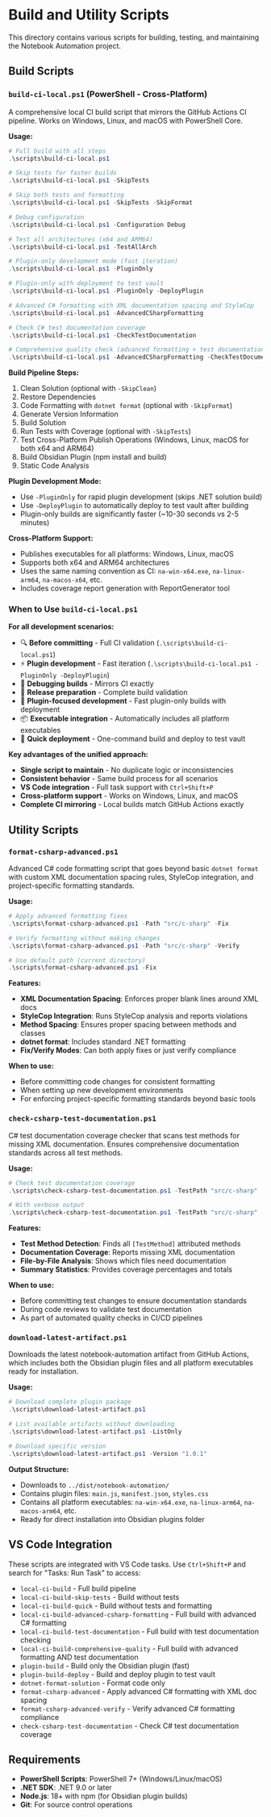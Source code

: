 # Build and Utility Scripts

This directory contains various scripts for building, testing, and maintaining the Notebook Automation project.

## Build Scripts

### `build-ci-local.ps1` (PowerShell - Cross-Platform)

A comprehensive local CI build script that mirrors the GitHub Actions CI pipeline. Works on Windows, Linux, and macOS with PowerShell Core.

**Usage:**

```powershell
# Full build with all steps
.\scripts\build-ci-local.ps1

# Skip tests for faster builds
.\scripts\build-ci-local.ps1 -SkipTests

# Skip both tests and formatting
.\scripts\build-ci-local.ps1 -SkipTests -SkipFormat

# Debug configuration
.\scripts\build-ci-local.ps1 -Configuration Debug

# Test all architectures (x64 and ARM64)
.\scripts\build-ci-local.ps1 -TestAllArch

# Plugin-only development mode (fast iteration)
.\scripts\build-ci-local.ps1 -PluginOnly

# Plugin-only with deployment to test vault
.\scripts\build-ci-local.ps1 -PluginOnly -DeployPlugin

# Advanced C# formatting with XML documentation spacing and StyleCop
.\scripts\build-ci-local.ps1 -AdvancedCSharpFormatting

# Check C# test documentation coverage
.\scripts\build-ci-local.ps1 -CheckTestDocumentation

# Comprehensive quality check (advanced formatting + test documentation)
.\scripts\build-ci-local.ps1 -AdvancedCSharpFormatting -CheckTestDocumentation
```

**Build Pipeline Steps:**

1. Clean Solution (optional with `-SkipClean`)
2. Restore Dependencies
3. Code Formatting with `dotnet format` (optional with `-SkipFormat`)
4. Generate Version Information
5. Build Solution
6. Run Tests with Coverage (optional with `-SkipTests`)
7. Test Cross-Platform Publish Operations (Windows, Linux, macOS for both x64 and ARM64)
8. Build Obsidian Plugin (npm install and build)
9. Static Code Analysis

**Plugin Development Mode:**
- Use `-PluginOnly` for rapid plugin development (skips .NET solution build)
- Use `-DeployPlugin` to automatically deploy to test vault after building
- Plugin-only builds are significantly faster (~10-30 seconds vs 2-5 minutes)

**Cross-Platform Support:**
- Publishes executables for all platforms: Windows, Linux, macOS
- Supports both x64 and ARM64 architectures
- Uses the same naming convention as CI: `na-win-x64.exe`, `na-linux-arm64`, `na-macos-x64`, etc.
- Includes coverage report generation with ReportGenerator tool

### When to Use `build-ci-local.ps1`

**For all development scenarios:**
- 🔍 **Before committing** - Full CI validation (`.\scripts\build-ci-local.ps1`)
- ⚡ **Plugin development** - Fast iteration (`.\scripts\build-ci-local.ps1 -PluginOnly -DeployPlugin`)
- 🐛 **Debugging builds** - Mirrors CI exactly
- 🚀 **Release preparation** - Complete build validation
- 🔧 **Plugin-focused development** - Fast plugin-only builds with deployment
- 📦 **Executable integration** - Automatically includes all platform executables
- 🔄 **Quick deployment** - One-command build and deploy to test vault

**Key advantages of the unified approach:**
- **Single script to maintain** - No duplicate logic or inconsistencies
- **Consistent behavior** - Same build process for all scenarios
- **VS Code integration** - Full task support with `Ctrl+Shift+P`
- **Cross-platform support** - Works on Windows, Linux, and macOS
- **Complete CI mirroring** - Local builds match GitHub Actions exactly

## Utility Scripts

### `format-csharp-advanced.ps1`

Advanced C# code formatting script that goes beyond basic `dotnet format` with custom XML documentation spacing rules, StyleCop integration, and project-specific formatting standards.

**Usage:**

```powershell
# Apply advanced formatting fixes
.\scripts\format-csharp-advanced.ps1 -Path "src/c-sharp" -Fix

# Verify formatting without making changes
.\scripts\format-csharp-advanced.ps1 -Path "src/c-sharp" -Verify

# Use default path (current directory)
.\scripts\format-csharp-advanced.ps1 -Fix
```

**Features:**
- **XML Documentation Spacing**: Enforces proper blank lines around XML docs
- **StyleCop Integration**: Runs StyleCop analysis and reports violations
- **Method Spacing**: Ensures proper spacing between methods and classes
- **dotnet format**: Includes standard .NET formatting
- **Fix/Verify Modes**: Can both apply fixes or just verify compliance

**When to use:**
- Before committing code changes for consistent formatting
- When setting up new development environments
- For enforcing project-specific formatting standards beyond basic tools

### `check-csharp-test-documentation.ps1`

C# test documentation coverage checker that scans test methods for missing XML documentation. Ensures comprehensive documentation standards across all test methods.

**Usage:**

```powershell
# Check test documentation coverage
.\scripts\check-csharp-test-documentation.ps1 -TestPath "src/c-sharp"

# With verbose output
.\scripts\check-csharp-test-documentation.ps1 -TestPath "src/c-sharp" -VerboseOutput
```

**Features:**
- **Test Method Detection**: Finds all `[TestMethod]` attributed methods
- **Documentation Coverage**: Reports missing XML documentation
- **File-by-File Analysis**: Shows which files need documentation
- **Summary Statistics**: Provides coverage percentages and totals

**When to use:**
- Before committing test changes to ensure documentation standards
- During code reviews to validate test documentation
- As part of automated quality checks in CI/CD pipelines

### `download-latest-artifact.ps1`

Downloads the latest notebook-automation artifact from GitHub Actions, which includes both the Obsidian plugin files and all platform executables ready for installation.

**Usage:**

```powershell
# Download complete plugin package
.\scripts\download-latest-artifact.ps1

# List available artifacts without downloading
.\scripts\download-latest-artifact.ps1 -ListOnly

# Download specific version
.\scripts\download-latest-artifact.ps1 -Version "1.0.1"
```

**Output Structure:**
- Downloads to `../dist/notebook-automation/`
- Contains plugin files: `main.js`, `manifest.json`, `styles.css`
- Contains all platform executables: `na-win-x64.exe`, `na-linux-arm64`, `na-macos-arm64`, etc.
- Ready for direct installation into Obsidian plugins folder

## VS Code Integration

These scripts are integrated with VS Code tasks. Use `Ctrl+Shift+P` and search for "Tasks: Run Task" to access:

- `local-ci-build` - Full build pipeline
- `local-ci-build-skip-tests` - Build without tests
- `local-ci-build-quick` - Build without tests and formatting
- `local-ci-build-advanced-csharp-formatting` - Full build with advanced C# formatting
- `local-ci-build-test-documentation` - Full build with test documentation checking
- `local-ci-build-comprehensive-quality` - Full build with advanced formatting AND test documentation
- `plugin-build` - Build only the Obsidian plugin (fast)
- `plugin-build-deploy` - Build and deploy plugin to test vault
- `dotnet-format-solution` - Format code only
- `format-csharp-advanced` - Apply advanced C# formatting with XML doc spacing
- `format-csharp-advanced-verify` - Verify advanced C# formatting compliance
- `check-csharp-test-documentation` - Check C# test documentation coverage

## Requirements

- **PowerShell Scripts**: PowerShell 7+ (Windows/Linux/macOS)
- **.NET SDK**: .NET 9.0 or later
- **Node.js**: 18+ with npm (for Obsidian plugin builds)
- **Git**: For source control operations
